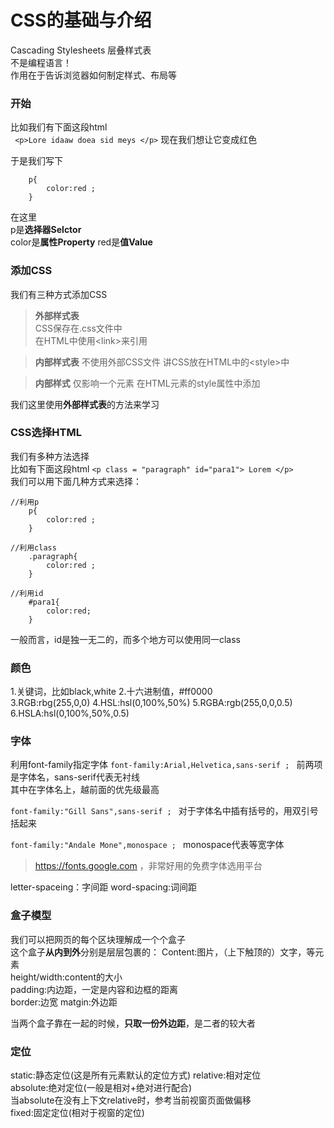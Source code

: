 # CSS的基础与介绍
Cascading Stylesheets 层叠样式表    
不是编程语言！  
作用在于告诉浏览器如何制定样式、布局等  

### 开始
比如我们有下面这段html  
``` <p>Lore idaaw doea sid meys </p>```  现在我们想让它变成红色 

于是我们写下    
```
    p{
        color:red ; 
    }
``` 

在这里  
p是**选择器Selctor**  
color是**属性Property** 
red是**值Value**    

### 添加CSS
我们有三种方式添加CSS
>**外部样式表**  
CSS保存在.css文件中     
在HTML中使用\<link\>来引用

>**内部样式表**
不使用外部CSS文件
讲CSS放在HTML中的\<style\>中    

>**内部样式**
仅影响一个元素
在HTML元素的style属性中添加 

我们这里使用**外部样式表**的方法来学习  

### CSS选择HTML 
我们有多种方法选择  
比如有下面这段html
```<p class = "paragraph" id="para1"> Lorem </p>```     
我们可以用下面几种方式来选择：  
```
//利用p
    p{
        color:red ; 
    }
```

```
//利用class
    .paragraph{
        color:red ;
    }
```

```
//利用id
    #para1{
        color:red;
    }
```

一般而言，id是独一无二的，而多个地方可以使用同一class   

### 颜色
1.关键词，比如black,white 
2.十六进制值，#ff0000   
3.RGB:rbg(255,0,0)
4.HSL:hsl(0,100%,50%)
5.RGBA:rgb(255,0,0,0.5)
6.HSLA:hsl(0,100%,50%,0.5)

### 字体    
利用font-family指定字体 
```font-family:Arial,Helvetica,sans-serif ; ``` 
前两项是字体名，sans-serif代表无衬线   
其中在字体名上，越前面的优先级最高  

```font-family:"Gill Sans",sans-serif ; ``` 
对于字体名中插有括号的，用双引号括起来  

```font-family:"Andale Mone",monospace ; ```
monospace代表等宽字体   

>https://fonts.google.com ，非常好用的免费字体选用平台

letter-spaceing：字间距 
word-spacing:词间距 

### 盒子模型    
我们可以把网页的每个区块理解成一个个盒子    
这个盒子**从内到外**分别是层层包裹的：
Content:图片，（上下触顶的）文字，等元素    
height/width:content的大小  
padding:内边距，一定是内容和边框的距离  
border:边宽
matgin:外边距   

当两个盒子靠在一起的时候，**只取一份外边距**，是二者的较大者    

### 定位
static:静态定位(这是所有元素默认的定位方式) 
relative:相对定位   
absolute:绝对定位(一般是相对+绝对进行配合)   
当absolute在没有上下文relative时，参考当前视窗页面做偏移    
fixed:固定定位(相对于视窗的定位)  


